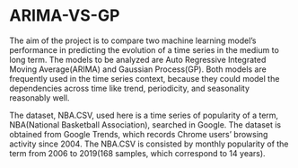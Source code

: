 # ARIMA-VS-GP

The aim of the project is to compare two machine learning model’s performance in predicting the evolution of a time series in the medium to long term. The models to be analyzed are Auto Regressive Integrated Moving Average(ARIMA) and Gaussian Process(GP). Both models are frequently used in the time series context, because they could model the dependencies across time like trend, periodicity, and seasonality reasonably well.

The dataset, NBA.CSV, used here is a time series of popularity of a term, NBA(National Basketball Association), searched in Google. The dataset is obtained from Google Trends, which records Chrome users’ browsing activity since 2004. The NBA.CSV is consisted by monthly popularity of the term from 2006 to 2019(168 samples, which correspond to 14 years).
